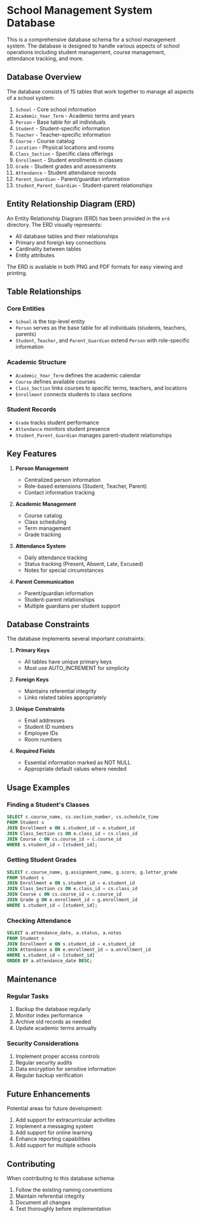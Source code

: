 # School Management System Database

This is a comprehensive database schema for a school management system. The database is designed to handle various aspects of school operations including student management, course management, attendance tracking, and more.

## Database Overview

The database consists of 15 tables that work together to manage all aspects of a school system:

1. `School` - Core school information
2. `Academic_Year_Term` - Academic terms and years
3. `Person` - Base table for all individuals
4. `Student` - Student-specific information
5. `Teacher` - Teacher-specific information
6. `Course` - Course catalog
7. `Location` - Physical locations and rooms
8. `Class_Section` - Specific class offerings
9. `Enrollment` - Student enrollments in classes
10. `Grade` - Student grades and assessments
11. `Attendance` - Student attendance records
12. `Parent_Guardian` - Parent/guardian information
13. `Student_Parent_Guardian` - Student-parent relationships

## Entity Relationship Diagram (ERD)

An Entity Relationship Diagram (ERD) has been provided in the `erd` directory. The ERD visually represents:
- All database tables and their relationships
- Primary and foreign key connections
- Cardinality between tables
- Entity attributes

The ERD is available in both PNG and PDF formats for easy viewing and printing.

## Table Relationships

### Core Entities
- `School` is the top-level entity
- `Person` serves as the base table for all individuals (students, teachers, parents)
- `Student`, `Teacher`, and `Parent_Guardian` extend `Person` with role-specific information

### Academic Structure
- `Academic_Year_Term` defines the academic calendar
- `Course` defines available courses
- `Class_Section` links courses to specific terms, teachers, and locations
- `Enrollment` connects students to class sections

### Student Records
- `Grade` tracks student performance
- `Attendance` monitors student presence
- `Student_Parent_Guardian` manages parent-student relationships

## Key Features

1. **Person Management**
   - Centralized person information
   - Role-based extensions (Student, Teacher, Parent)
   - Contact information tracking

2. **Academic Management**
   - Course catalog
   - Class scheduling
   - Term management
   - Grade tracking

3. **Attendance System**
   - Daily attendance tracking
   - Status tracking (Present, Absent, Late, Excused)
   - Notes for special circumstances

4. **Parent Communication**
   - Parent/guardian information
   - Student-parent relationships
   - Multiple guardians per student support

## Database Constraints

The database implements several important constraints:

1. **Primary Keys**
   - All tables have unique primary keys
   - Most use AUTO_INCREMENT for simplicity

2. **Foreign Keys**
   - Maintains referential integrity
   - Links related tables appropriately

3. **Unique Constraints**
   - Email addresses
   - Student ID numbers
   - Employee IDs
   - Room numbers

4. **Required Fields**
   - Essential information marked as NOT NULL
   - Appropriate default values where needed

## Usage Examples

### Finding a Student's Classes
```sql
SELECT c.course_name, cs.section_number, cs.schedule_time
FROM Student s
JOIN Enrollment e ON s.student_id = e.student_id
JOIN Class_Section cs ON e.class_id = cs.class_id
JOIN Course c ON cs.course_id = c.course_id
WHERE s.student_id = [student_id];
```

### Getting Student Grades
```sql
SELECT c.course_name, g.assignment_name, g.score, g.letter_grade
FROM Student s
JOIN Enrollment e ON s.student_id = e.student_id
JOIN Class_Section cs ON e.class_id = cs.class_id
JOIN Course c ON cs.course_id = c.course_id
JOIN Grade g ON e.enrollment_id = g.enrollment_id
WHERE s.student_id = [student_id];
```

### Checking Attendance
```sql
SELECT a.attendance_date, a.status, a.notes
FROM Student s
JOIN Enrollment e ON s.student_id = e.student_id
JOIN Attendance a ON e.enrollment_id = a.enrollment_id
WHERE s.student_id = [student_id]
ORDER BY a.attendance_date DESC;
```

## Maintenance

### Regular Tasks
1. Backup the database regularly
2. Monitor index performance
3. Archive old records as needed
4. Update academic terms annually

### Security Considerations
1. Implement proper access controls
2. Regular security audits
3. Data encryption for sensitive information
4. Regular backup verification

## Future Enhancements

Potential areas for future development:
1. Add support for extracurricular activities
2. Implement a messaging system
3. Add support for online learning
4. Enhance reporting capabilities
5. Add support for multiple schools

## Contributing

When contributing to this database schema:
1. Follow the existing naming conventions
2. Maintain referential integrity
3. Document all changes
4. Test thoroughly before implementation





